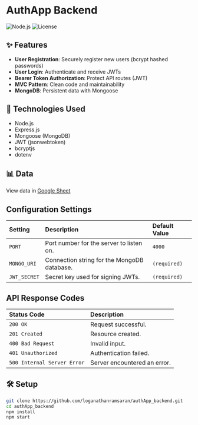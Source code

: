 # AuthApp Backend

![Node.js](https://img.shields.io/badge/Node.js-18.x-green)
![License](https://img.shields.io/github/license/loganathanramsaran/authApp_backend)

## ✨ Features
- **User Registration**: Securely register new users (bcrypt hashed passwords)
- **User Login**: Authenticate and receive JWTs
- **Bearer Token Authorization**: Protect API routes (JWT)
- **MVC Pattern**: Clean code and maintainability
- **MongoDB**: Persistent data with Mongoose

## 🚀 Technologies Used
- Node.js
- Express.js
- Mongoose (MongoDB)
- JWT (jsonwebtoken)
- bcryptjs
- dotenv

## 📊 Data
View data in [Google Sheet](https://docs.google.com/spreadsheets/d/1gFLlGjWgVg1BXB_u7QHCgxLyUFswxUHxHwSIyhzM2YE/edit?usp=sharing)

## Configuration Settings

| Setting       | Description                                  | Default Value |
| :------------ | :------------------------------------------- | :------------ |
| `PORT`        | Port number for the server to listen on.     | `4000`        |
| `MONGO_URI`   | Connection string for the MongoDB database.  | `(required)`  |
| `JWT_SECRET`  | Secret key used for signing JWTs.            | `(required)`  |

## API Response Codes

| Status Code | Description           |
| :---------- | :-------------------- |
| `200 OK`    | Request successful.   |
| `201 Created` | Resource created.     |
| `400 Bad Request` | Invalid input.        |
| `401 Unauthorized` | Authentication failed. |
| `500 Internal Server Error` | Server encountered an error. |

## 🛠️ Setup

```bash
git clone https://github.com/loganathanramsaran/authApp_backend.git
cd authApp_backend
npm install
npm start

